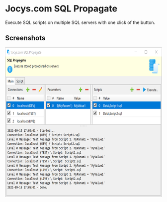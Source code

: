 # Jocys.com SQL Propagate

Execute SQL scripts on multiple SQL servers with one click of the button.

## Screenshots

<img alt="Solution From" src="SqlPropagate/Documents/Images/JocysComSqlPropagate.png" width="700" height="480">

